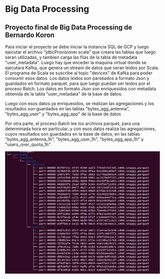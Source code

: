 # Big Data Processing
## Proyecto final de Big Data Processing de Bernardo Koron


Para iniciar el proyecto se debe iniciar la instancia SQL de GCP y luego ejecutar el archivo "jdbcProvisioner.scala" que creara las tablas que luego seran utilizadas, y tambien carga las filas de la tabla de metadata "user_metadata".
Luego hay que enceder la maquina virtual donde se ejecutara Kafka, que genera un stream de datos que seran leidos por Scala.
El programa de Scala se suscribe al topic "devices" de Kafka para poder consumir esos datos.
Los datos leidos son parseados a formato Json y guardados en formato parquet, para que luego puedan ser leidos por el proceso Batch.
Los datos en formato Json son enriquesidos con metadata obtenida de la tabla "user_metadata" de la base de datos. 

Luego con esos datos ya enriquesidos, se realizan las agregaciones y los resultados son guardados en las tablas "bytes_agg_antenna", "bytes_agg_user" y "bytes_agg_app" de la base de datos

Por otra parte, el proceso Batch lee los archivos parquet, para una determinada hora en particular, y con esos datos realiza las agregaciones, cuyos resultados son guardados en la base de datos, en las tablas "bytes_agg_antenna_1h", "bytes_agg_user_1h", "bytes_agg_app_1h" y "users_over_quota_1h".

![](images/bd3.png)
